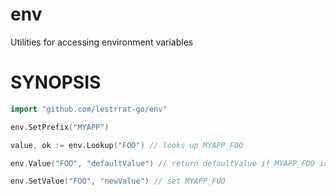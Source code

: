 # env

Utilities for accessing environment variables

# SYNOPSIS

```go
import "github.com/lestrrat-go/env"

env.SetPrefix("MYAPP")

value, ok := env.Lookup("FOO") // looks up MYAPP_FOO

env.Value("FOO", "defaultValue") // return defaultValue if MYAPP_FOO is not set

env.SetValue("FOO", "newValue") // set MYAPP_FOO
```
